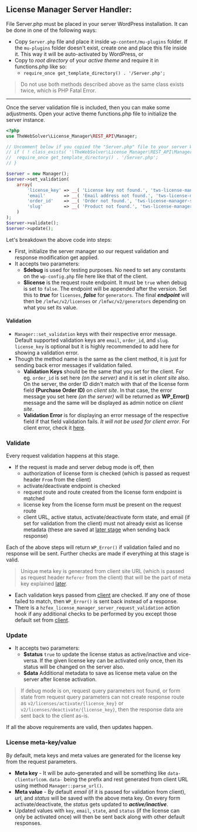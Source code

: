 ## License Manager Server Handler:

File Server.php must be placed in your server WordPress installation. It can be done in one of the following ways:
- Copy `Server.php` file and place it inside `wp-content/mu-plugins` folder. If the `mu-plugins` folder doesn't exist, create one and place this file inside it. This way it will be auto-activated by WordPress, or
- Copy to *root directory* of your *active theme* and require it in functions.php like so:
	- `require_once get_template_directory() . '/Server.php';`

> Do not use both methods described above as the same class exists twice, which is PHP Fatal Error.

---

Once the server validation file is included, then you can make some adjustments. Open your active theme functions.php file to initialize the server instance.
```php
<?php
use TheWebSolver\License_Manager\REST_API\Manager;

// Uncomment below if you copied the "Server.php" file to your server WordPress theme root directory (instead of "wp-content/mu-plugins").
// if ( ! class_exists( '\TheWebSolver\License_Manager\REST_API\Manager' ) ) {
// 	require_once get_template_directory() . '/Server.php';
// }

$server = new Manager();
$server->set_validation(
	array(
		'license_key' => __( 'License key not found.', 'tws-license-manager-server' ),
		'email'       => __( 'Email address not found.', 'tws-license-manager-server' ),
		'order_id'    => __( 'Order not found.', 'tws-license-manager-server' ),
		'slug'        => __( 'Product not found.', 'tws-license-manager-server' ),
	)
);
$server->validate();
$server->update();
```
Let's breakdown the above code into steps:
- First, initialize the server manager so our request validation and response modification get applied.
- It accepts two parameters:
	- **$debug** is used for testing purposes. No need to set any constants on the `wp-config.php` file here like that of the client.
	- **$license** is the request route endpoint. It must be `true` when debug is set to `false`. The endpoint will be appended after the version. Set this to ***true*** for `licenses`, ***false*** for `generators`. The final ***endpoint*** will then be `/lmfwc/v2/licenses` or `/lmfwc/v2/generators` depending on what you set its value.

#### Validation
- `Manager::set_validation` keys with their respective error message. Default supported validation keys are `email`, `order_id`, and `slug`. `license_key` is optional but it is highly recommended to add here for showing a validation error.
- Though the method name is the same as the client method, it is just for sending back error messages if validation failed.
	- **Validation Keys** should be the same that you set for the client. For eg. `order_id` is set here *(on the server)* and it is set in *client site* also. On the server, the order ID didn't match with that of the license form field **(Purchase Order ID)** on *client site*. In that case, the error message you set here *(on the server)* will be returned as **WP_Error()** message and the same will be displayed as admin notice on *client site*.
	- **Validation Error** is for displaying an error message of the respective field if that field validation fails. _It will not be used for client error_. For client error, check it [here](https://github.com/thewebsolver/tws-license-manager-client/blob/master/CLIENT.md#validation).

### Validate
Every request validation happens at this stage.
- If the request is made and server debug mode is off, then
	- authorization of license form is checked (which is passed as request header `From` from the client)
	- activate/deactivate endpoint is checked
	- request route and route created from the license form endpoint is matched
	- license key from the license form must be present on the request route
	- client URL, active status, activate/deactivate form state, and email (if set for validation from the client) must not already exist as license metadata (these are saved at [later stage](#License-meta-keyvalue) when sending back response)

Each of the above steps will return `WP_Error()` if validation failed and no response will be sent.
Further checks are made if everything at this stage is valid.

>Unique meta key is generated from client site URL (which is passed as request header `Referer` from the client) that will be the part of meta key explained [later](#License-meta-keyvalue).

- Each validation keys passed from [client](https://github.com/thewebsolver/tws-license-manager-client/blob/master/CLIENT.md#validation) are checked. If any one of those failed to match, then `WP_Error()` is sent back instead of a response.
- There is a `hzfex_license_manager_server_request_validation` action hook if any additional checks to be performed by you except those default set from [client](https://github.com/thewebsolver/tws-license-manager-client/blob/master/CLIENT.md#validation).

### Update
- It accepts two parameters:
	- **$status** `true` to update the license status as active/inactive and vice-versa. If the given license key can be activated only once, then its status will be changed on the server also.
	- **$data** Additional metadata to save as license meta value on the server after license activation.

>If debug mode is on, request query parameters not found, or form state from request query parameters can not create response route as `v2/licenses/activate/{license_key}` or `v2/licenses/deactivate/{license_key}`, then the response data are sent back to the client as-is.

If all the above requirements are valid, then updates happen.

### License meta-key/value
By default, meta keys and meta values are generated for the license key from the request parameters.
- **Meta key** - It will be auto-generated and will be something like `data-clienturlcom`. `data-` being the prefix and rest generated from client URL using method `Manager::parse_url()`.
- **Meta value** -  By default *email* (if it is passed for validation from client), *url*, and *status* will be saved with the above meta key. On every form activate/deactivate, the *status* gets updated to ***active/inactive***.
- Updated values with `key`, `email`, `state`, and `status` (if the license can only be activated once) will then be sent back along with other default responses.
